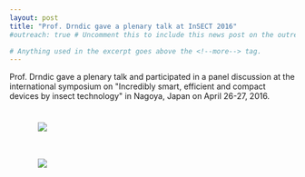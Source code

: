 ```yaml
---
layout: post
title: "Prof. Drndic gave a plenary talk at InSECT 2016"
#outreach: true # Uncomment this to include this news post on the outreach page.

# Anything used in the excerpt goes above the <!--more--> tag.
---
```


Prof. Drndic gave a plenary talk and participated in a panel discussion at the international symposium on "Incredibly smart, efficient and compact devices by insect technology" in Nagoya, Japan on April 26-27, 2016.

<figure class="hide-for-small" style="float: left; padding: 10px; width: 500px;">
  <img src="{{site.baseurl}}/{{site.img_path}}/nagoya_2016_1.jpg">
</figure>
<figure class="hide-for-small" style="float: left; padding: 10px; width: 500px;">
  <img src="{{site.baseurl}}/{{site.img_path}}/nagoya_2016_2.jpg">
</figure>

<!--more-->
